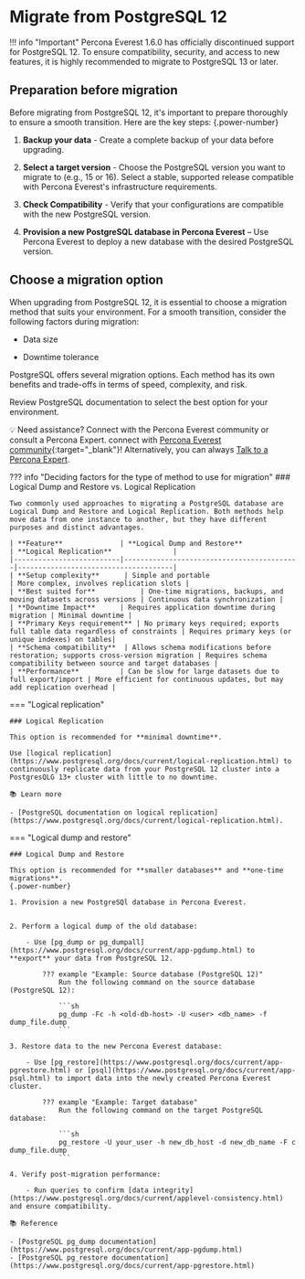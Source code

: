 # Migrate from PostgreSQL 12

!!! info "Important"
    Percona Everest 1.6.0 has officially discontinued support for PostgreSQL 12. To ensure compatibility, security, and access to new features, it is highly recommended to migrate to PostgreSQL 13 or later.

## Preparation before migration

Before migrating from PostgreSQL 12, it's important to prepare thoroughly to ensure a smooth transition. Here are the key steps:
{.power-number}

1. **Backup your data** - Create a complete backup of your data before upgrading.

2. **Select a target version** - Choose the PostgreSQL version you want to migrate to (e.g., 15 or 16). Select a stable, supported release compatible with Percona Everest's infrastructure requirements.

3. **Check Compatibility** - Verify that your configurations are compatible with the new PostgreSQL version.

4. **Provision a new PostgreSQL database in Percona Everest** – Use Percona Everest to deploy a new database with the desired PostgreSQL version.


## Choose a migration option

When upgrading from PostgreSQL 12, it is essential to choose a migration method that suits your environment. For a smooth transition, consider the following factors during migration:

- Data size

- Downtime tolerance

PostgreSQL offers several migration options. Each method has its own benefits and trade-offs in terms of speed, complexity, and risk.

Review PostgreSQL documentation to select the best option for your environment.

💡 Need assistance? Connect with the Percona Everest community or consult a Percona Expert. connect with [Percona Everest community](https://forums.percona.com/t/welcome-to-perconas-community-forum/7){:target="_blank"}! Alternatively, you can always [Talk to a Percona Expert](../get-help.md#percona-experts).


??? info "Deciding factors for the type of method to use for migration"
    ### Logical Dump and Restore vs. Logical Replication

    Two commonly used approaches to migrating a PostgreSQL database are Logical Dump and Restore and Logical Replication. Both methods help move data from one instance to another, but they have different purposes and distinct advantages.

    | **Feature**              | **Logical Dump and Restore**               | **Logical Replication**               |
    |--------------------------|-------------------------------------------|--------------------------------------|
    | **Setup complexity**      | Simple and portable                      | More complex, involves replication slots |
    | **Best suited for**           | One-time migrations, backups, and moving datasets across versions | Continuous data synchronization |
    | **Downtime Impact**      | Requires application downtime during migration | Minimal downtime |
    | **Primary Keys requirement** | No primary keys required; exports full table data regardless of constraints | Requires primary keys (or unique indexes) on tables|
    | **Schema compatibility**  | Allows schema modifications before restoration; supports cross-version migration | Requires schema compatibility between source and target databases |
    | **Performance**          | Can be slow for large datasets due to full export/import | More efficient for continuous updates, but may add replication overhead |


=== "Logical replication"

    ### Logical Replication

    This option is recommended for **minimal downtime**.

    Use [logical replication](https://www.postgresql.org/docs/current/logical-replication.html) to continuously replicate data from your PostgreSQL 12 cluster into a PostgresQLG 13+ cluster with little to no downtime.

    📚 Learn more

    - [PostgreSQL documentation on logical replication](https://www.postgresql.org/docs/current/logical-replication.html).

=== "Logical dump and restore"

    ### Logical Dump and Restore

    This option is recommended for **smaller databases** and **one-time migrations**.
    {.power-number}

    1. Provision a new PostgreSQl database in Percona Everest.


    2. Perform a logical dump of the old database:

        - Use [pg_dump or pg_dumpall](https://www.postgresql.org/docs/current/app-pgdump.html) to **export** your data from PostgreSQL 12.

            ??? example "Example: Source database (PostgreSQL 12)"
                Run the following command on the source database (PostgreSQL 12):

                ```sh
                pg_dump -Fc -h <old-db-host> -U <user> <db_name> -f dump_file.dump
                ```

    3. Restore data to the new Percona Everest database:

        - Use [pg_restore](https://www.postgresql.org/docs/current/app-pgrestore.html) or [psql](https://www.postgresql.org/docs/current/app-psql.html) to import data into the newly created Percona Everest cluster.

            ??? example "Example: Target database"
                Run the following command on the target PostgreSQL database:
            
                ```sh
                pg_restore -U your_user -h new_db_host -d new_db_name -F c dump_file.dump
                ```

    4. Verify post-migration performance:

        - Run queries to confirm [data integrity](https://www.postgresql.org/docs/current/applevel-consistency.html) and ensure compatibility.

    📚 Reference

    - [PostgreSQL pg_dump documentation](https://www.postgresql.org/docs/current/app-pgdump.html)
    - [PostgreSQL pg_restore documentation](https://www.postgresql.org/docs/current/app-pgrestore.html)









